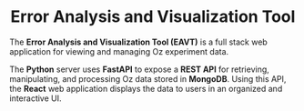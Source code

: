 <h1 align="center">Error Analysis and Visualization Tool</h1>

The **Error Analysis and Visualization Tool (EAVT)** is a full stack web application for viewing and managing Oz experiment data. 

The **Python** server uses **FastAPI** to expose a **REST API** for retrieving, manipulating, and processing Oz data stored in **MongoDB**.
Using this API, the **React** web application displays the data to users in an organized and interactive UI.
